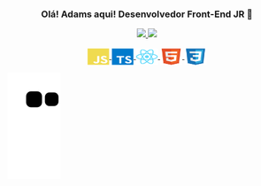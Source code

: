 <div align="center">
<h3>
Olá! Adams aqui! Desenvolvedor Front-End JR 👋
</h3>
</div>

<div align="center">
  <a href="https://github.com/AdamsFlorisbal">
  <img height="180em" src="https://github-readme-stats.vercel.app/api?username=AdamsFlorisbal&show_icons=true&theme=radical&include_all_commits=true&count_private=true"/>
  <img height="180em" src="https://github-readme-stats.vercel.app/api/top-langs/?username=AdamsFlorisbal&layout=compact&langs_count=7&theme=radical"/>
</div>


<div align="center" style="display: inline_block"><br>
  <img align="center" alt="Rafa-Js" height="30" width="40" src="https://raw.githubusercontent.com/devicons/devicon/master/icons/javascript/javascript-plain.svg">
  <img align="center" alt="Rafa-Ts" height="30" width="40" src="https://raw.githubusercontent.com/devicons/devicon/master/icons/typescript/typescript-plain.svg">
  <img align="center" alt="Rafa-React" height="30" width="40" src="https://raw.githubusercontent.com/devicons/devicon/master/icons/react/react-original.svg">
  <img align="center" alt="Rafa-HTML" height="30" width="40" src="https://raw.githubusercontent.com/devicons/devicon/master/icons/html5/html5-original.svg">
  <img align="center" alt="Rafa-CSS" height="30" width="40" src="https://raw.githubusercontent.com/devicons/devicon/master/icons/css3/css3-original.svg">
  
  
</div>

![Snake animation](https://github.com/AdamsFlorisbal/AdamsFlorisbal/blob/output/github-contribution-grid-snake.svg)

